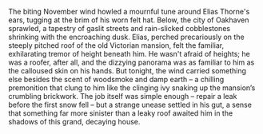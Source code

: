 The biting November wind howled a mournful tune around Elias Thorne's ears, tugging at the brim of his worn felt hat.  Below, the city of Oakhaven sprawled, a tapestry of gaslit streets and rain-slicked cobblestones shrinking with the encroaching dusk.  Elias, perched precariously on the steeply pitched roof of the old Victorian mansion, felt the familiar, exhilarating tremor of height beneath him.  He wasn't afraid of heights; he was a roofer, after all, and the dizzying panorama was as familiar to him as the calloused skin on his hands. But tonight, the wind carried something else besides the scent of woodsmoke and damp earth – a chilling premonition that clung to him like the clinging ivy snaking up the mansion’s crumbling brickwork.  The job itself was simple enough – repair a leak before the first snow fell – but a strange unease settled in his gut, a sense that something far more sinister than a leaky roof awaited him in the shadows of this grand, decaying house.
